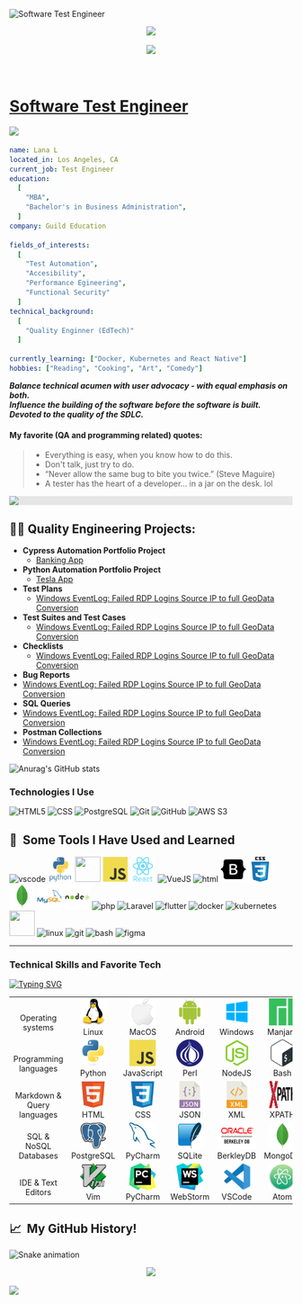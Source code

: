 ![Software Test Engineer](https://pbs.twimg.com/profile_banners/1374770108162134018/1680228386/1500x500)

<p align="center">
  <img src="https://capsule-render.vercel.app/api?type=waving&color=gradient&text=#QualityEngineering!&height=100&section=header"/>
</p>
<div align="center">  
<img src="https://www.techfirefly.com/static/media/HomepageBanner.9fba1d92.gif"></div>

<h1><br/><a href="https://www.linkedin.com/in/lana-qe-mba/">Software Test Engineer</a> </h1> <img src="https://media.giphy.com/media/WUlplcMpOCEmTGBtBW/giphy.gif" width="55">

```yaml
name: Lana L
located_in: Los Angeles, CA
current_job: Test Engineer 
education:
  [
    "MBA",
    "Bachelor's in Business Administration",
  ]
company: Guild Education

fields_of_interests:
  [
    "Test Automation",
    "Accesibility",
    "Performance Egineering",
    "Functional Security"
  ]
technical_background:
  [
    "Quality Enginner (EdTech)"
  ]
  
currently_learning: ["Docker, Kubernetes and React Native"]
hobbies: ["Reading", "Cooking", "Art", "Comedy"]
```

<strong><em>Balance technical acumen with user advocacy - with equal emphasis on both.</em></strong> <br/>
<strong><em> Influence the building of the software before the software is built.</em></strong> <br/>
<strong><em>Devoted to the quality of the SDLC. </em></strong>
     
    
#### My favorite (QA and programming related) quotes: 
> - Everything is easy, when you know how to do this.  
> - Don't talk, just try to do.
> - “Never allow the same bug to bite you twice.” (Steve Maguire)
> - A tester has the heart of a developer... in a jar on the desk. lol

  <img style="display: block;-webkit-user-select: none;margin: auto;background-color: hsl(0, 0%, 90%);" src="https://camo.githubusercontent.com/6eef4141c691cf6b9acb7fb92e77ca8a655cd3d6668a4cd0c31a6a6443b05266/68747470733a2f2f6d65646961322e67697068792e636f6d2f6d656469612f76312e59326c6b505463354d4749334e6a45784d6a42684e3249324e575532595749345a4449794e7a517859575977596a4d334e4451304d44457a597a5a6a595451775a4464684e795a6c634431324d563970626e526c636d35686246396e61575a7a583264705a6b6c6b4a6d4e305057632f54696c6d4c4d6d5772525959486a4c6675622f67697068792e676966">

<h2>👨‍💻 Quality Engineering Projects:</h2>

- <b>Cypress Automation Portfolio Project </b>
  - [Banking App](https://github.com/joshmadakor1/Algorithms-Practice)
- <b>Python Automation Portfolio Project</b>
  - [Tesla App](https://github.com/joshmadakor1/4chan-Image-Analysis-Middleware-C964)</i>
- <b>Test Plans</b>
  - [Windows EventLog: Failed RDP Logins Source IP to full GeoData Conversion](https://github.com/joshmadakor1/Sentinel-Lab)
- <b>Test Suites and Test Cases</b>
  - [Windows EventLog: Failed RDP Logins Source IP to full GeoData Conversion](https://github.com/joshmadakor1/Sentinel-Lab)
- <b>Checklists</b>
  - [Windows EventLog: Failed RDP Logins Source IP to full GeoData Conversion](https://github.com/joshmadakor1/Sentinel-Lab)
 - <b>Bug Reports</b>
  - [Windows EventLog: Failed RDP Logins Source IP to full GeoData Conversion](https://github.com/joshmadakor1/Sentinel-Lab)
 - <b>SQL Queries</b>
  - [Windows EventLog: Failed RDP Logins Source IP to full GeoData Conversion](https://github.com/joshmadakor1/Sentinel-Lab)
  - <b>Postman Collections</b>
  - [Windows EventLog: Failed RDP Logins Source IP to full GeoData Conversion](https://github.com/joshmadakor1/Sentinel-Lab)

![Anurag's GitHub stats](https://github-readme-stats.vercel.app/api?username=CommittedtoQuality&show_icons=true)


 ### Technologies I Use
 
![HTML5](https://img.shields.io/badge/-HTML5-000?&logo=HTML5)
![CSS](https://img.shields.io/badge/-CSS-000?&logo=css3)
![PostgreSQL](https://img.shields.io/badge/-PostgreSQL-000?&logo=postgresql)
![Git](https://img.shields.io/badge/-Git-000?&logo=git)
![GitHub](https://img.shields.io/badge/-GitHub-000?&logo=github)
![AWS S3](https://img.shields.io/badge/-AWSS3-000?&logo=awss3)
 
<h2> 🚀 &nbsp;Some Tools I Have Used and Learned</h2>
<p align="left">
<img src="https://cdn.jsdelivr.net/gh/devicons/devicon/icons/vscode/vscode-original.svg" alt="vscode" width="45" height="45"/>
<img src="https://raw.githubusercontent.com/devicons/devicon/master/icons/python/python-original-wordmark.svg" alt="python" width="45" height="45" />
<img src="https://cdn.jsdelivr.net/gh/devicons/devicon/icons/cplusplus/cplusplus-original.svg" width="45" height="45"/>
<img src="https://raw.githubusercontent.com/devicons/devicon/master/icons/javascript/javascript-original.svg" alt="javascript" width="45" height="45" />
<img src="https://raw.githubusercontent.com/devicons/devicon/master/icons/react/react-original-wordmark.svg" alt="react" width="45" height="45" />
<img src="https://cdn.jsdelivr.net/gh/devicons/devicon/icons/vuejs/vuejs-original-wordmark.svg" alt="VueJS" width="45" height="45"/>
<img src="https://cdn.jsdelivr.net/gh/devicons/devicon/icons/html5/html5-original.svg" alt="html" width="45" height="45"/>
<img src="https://raw.githubusercontent.com/devicons/devicon/master/icons/bootstrap/bootstrap-plain.svg" alt="bootstrap" width="45" height="45" />
<img src="https://raw.githubusercontent.com/devicons/devicon/master/icons/css3/css3-original-wordmark.svg" alt="css3" width="45" height="45" />
<img src="https://raw.githubusercontent.com/devicons/devicon/master/icons/mongodb/mongodb-original.svg" alt="mongodb" width="45" height="45" />
<img src="https://raw.githubusercontent.com/devicons/devicon/master/icons/mysql/mysql-original-wordmark.svg" alt="mysql" width="45" height="45" />
<img src="https://raw.githubusercontent.com/devicons/devicon/master/icons/nodejs/nodejs-original-wordmark.svg" alt="nodejs" width="45" height="45" />
<img src="https://cdn.jsdelivr.net/gh/devicons/devicon/icons/php/php-original.svg" alt="php" width="45" height="45"/>
<img src="https://cdn.jsdelivr.net/gh/devicons/devicon/icons/laravel/laravel-plain-wordmark.svg" alt="Laravel" width="45" height="45"/>
<img src="https://cdn.jsdelivr.net/gh/devicons/devicon/icons/flutter/flutter-original.svg" alt="flutter" width="45" height="45"/>
<img src="https://cdn.jsdelivr.net/gh/devicons/devicon/icons/docker/docker-original.svg" alt="docker" width="45" height="45"/>
<img src="https://cdn.jsdelivr.net/gh/devicons/devicon/icons/kubernetes/kubernetes-plain.svg" alt="kubernetes" width="45" height="45"/>
<img src="https://cdn.jsdelivr.net/gh/devicons/devicon/icons/amazonwebservices/amazonwebservices-plain-wordmark.svg" width="45" height="45"/>
<img src="https://cdn.jsdelivr.net/gh/devicons/devicon/icons/linux/linux-original.svg" alt="linux" width="45" height="45"/>       
<img src="https://cdn.jsdelivr.net/gh/devicons/devicon/icons/git/git-original.svg" alt="git" width="45" height="45"/>
<img src="https://cdn.jsdelivr.net/gh/devicons/devicon/icons/bash/bash-original.svg" alt="bash" width="45" height="45"/>
<img src="https://cdn.jsdelivr.net/gh/devicons/devicon/icons/figma/figma-original.svg" alt="figma" width="45" height="45"/>   
</p>

---

    

### Technical Skills and Favorite Tech

 <a align="center" href="https://git.io/typing-svg"><img src="https://readme-typing-svg.demolab.com?font=IBM+Plex+Sans&weight=700&size=28&duration=1800&pause=3000&color=0c0062&background=6ECF4200&center=true&vCenter=true&multiline=true&width=600&height=53&lines=🛠+Technologies+and+tools+I'm+working+with:" alt="Typing SVG" /></a> 
</div>


<table>
  <tr>
    <td align="center" Align Middle width="96">
       <br>Operating systems
    </td>
    <td align="center" width="96">
      <a href="https://www.linux.org/">
        <img src="icons/linux-original.svg" width="48" height="48" alt="Linux" title="Linux" />
      </a>
      <br>Linux
    </td>
    <td align="center" width="96">
      <a href="#https://www.apple.com/macos">
        <img src="icons/Icon-Mac.png" width="48" height="48" alt="MacOS" title="MacOS" />
      </a>
      <br>MacOS
    </td>
    <td align="center" width="96">
      <a href="https://www.android.com/">
        <img src="icons/android-plain.svg" width="48" height="48" alt="Android" title="Android" />
      </a>
      <br>Android
    </td>
    <td align="center" width="96">
      <a href="https://www.microsoft.com/en-us/windows/">
        <img src="./icons/icons8-windows-10-480.svg" width="48" height="48" alt="Windows" title="Windows" />
      </a>
      <br>Windows
    </td>
    <td align="center" width="96">
      <a href="https://manjaro.org/">
        <img src="./icons/manjaro.svg" width="48" height="48" alt="Manjaro" title="Manjaro" />
      </a>
      <br>Manjaro
    </td>
    <td align="center" width="96">
      <a href="https://ubuntu.com/">
        <img src="./icons/ubuntu-plain.svg" width="48" height="48" alt="Ubuntu" title="Ubuntu" />
      </a>
      <br>Ubuntu
    </td>
    <td align="center" width="96">
      <a href="https://www.debian.org/">
        <img src="./icons/debian-original.svg" width="48" height="48" alt="Debian" title="Debian" />
      </a>
      <br>Debian
    </td>
  </tr>
  <tr>
    <td align="center" valign="center" width="100"> 
      <br>Programming languages
    </td>
    <td align="center" width="96">
      <a href="https://www.python.org/" >
        <img src="./icons/python-original.svg" width="48" height="48" alt="Python" title="Python" />
      </a>
      <br>Python
    </td>
    <td align="center"  width="96">
      <a href="https://www.javascript.com/">
        <img src="./icons/javascript-original.svg" width="48" height="48" alt="JavaScript" title="JavaScript" />
      </a>
      <br>JavaScript
    </td>
    <td align="center"  width="96">
      <a href="https://www.perl.org/">
        <img src="./icons/perl-original.svg" width="48" height="48" alt="Perl" title="Perl" />
      </a>
      <br>Perl
    </td>
    <td align="center" width="96">
      <a href="https://www.gnu.org/software/bash/manual/">
        <img src="./icons/nodejs-original.svg" width="48" height="48" alt="NodeJS" title="NodeJS" />
      </a>
      <br>NodeJS
    </td>
    <td align="center"  width="96">
      <a href="https://www.gnu.org/software/bash/manual">
        <img src="./icons/Bash_Logo_Colored.svg" width="48" height="48" alt="Bash" title="Bash" />
      </a>
      <br>Bash
    </td>
    <td align="center" width="96">
      <a href="https://www.rust-lang.org/" >
        <img src="./icons/rust-logo-128x128.png" width="48" height="48" alt="Rust" title="Rust" />
      </a>
      <br>Rust
    </td>
    <td align="center" width="96">
      <a href="https://www.java.com/" >
        <img src="./icons/java-original.svg" width="48" height="48" alt="Java" title="Java" />
      </a>
      <br>Java
    </td>
  </tr>
    <tr>
    <td align="center" Align Middle width="96">
      <br>Markdown & Query languages
    </td>
     <td align="center"  width="96">
      <a href="https://www.postgresql.org/">
        <img src="./icons/html5-original.svg" width="48" height="48" alt="Vim" title="Vim" />
      </a>
      <br>HTML
    </td>
     <td align="center"  width="96">
      <a href="https://www.postgresql.org/">
        <img src="./icons/css3-original.svg" width="48" height="48" alt="Vim" title="Vim" />
      </a>
      <br>CSS
    </td>
     <td align="center"  width="96">
      <a href="https://www.postgresql.org/">
        <img src="./icons/JSON.svg" width="48" height="48" alt="Vim" title="Vim" />
      </a>
      <br>JSON
    </td>
     <td align="center"  width="96">
      <a href="https://www.postgresql.org/">
        <img src="./icons/XML.png" width="48" height="48" alt="Vim" title="Vim" />
      </a>
      <br>XML
    </td>
    <td align="center"  width="106">
      <a href="https://www.postgresql.org/">
        <img src="./icons/xpath.png" width="48" height="48" alt="Vim" title="Vim" />
      </a>
      <br>XPATH
    </td>
     <td align="center"  width="96">
      <a href="https://www.postgresql.org/">
        <img src="./icons/sql.png" width="48" height="48" alt="Vim" title="Vim" />
      </a>
      <br>SQL
    </td>
     <td align="center"  width="96">
      <a href="https://www.postgresql.org/">
        <img src="./icons/GraphQL_Logo.svg" width="48" height="48" alt="Vim" title="Vim" />
      </a>
      <br>GraphQL
    </td>
      
  <tr>
    <td align="center" Align Middle width="96">
      <br>SQL  &  NoSQL Databases
    </td>
    <td align="center"  width="96">
      <a href="https://www.postgresql.org/">
        <img src="./icons/postgresql-original.svg" width="48" height="48" alt="Vim" title="Vim" />
      </a>
      <br>PostgreSQL
    </td>
     <td align="center"  width="96">
        <a href="https://www.mysql.com/">
          <img src="./icons/mysql-original.svg" width="48" height="48" alt="PyCharm" title="PyCharm" />
        </a>
        <br>PyCharm
     </td>
      <td align="center"  width="96">
        <a href="https://www.mysql.com/">
          <img src="./icons/sqlite.png" width="48" height="48" alt="SQLite" title="SQLite" />
        </a>
        <br>SQLite
     </td>
      <td align="center"  width="96">
        <a href="https://www.oracle.com/database/technologies/related/berkeleydb.html">
          <img src="./icons/download.png" width="86" height="48" alt="BerkleyDB" title="BerkleyDB" />
        </a>
        <br>BerkleyDB
     </td>
      <td align="center"  width="96">
        <a href="https://www.mongodb.com/">
          <img src="./icons/mongodb-original.svg" width="48" height="48" alt="MongoDB" title="MongoDB" />
        </a>
        <br>MongoDB
     </td>
      <td align="center"  width="96">
        <a href="https://redis.com/">
          <img src="./icons/redis-original.svg" width="48" height="48" alt="Redis" title="Redis" />
        </a>
        <br>Redis
     </td>
      <td align="center"  width="96">
        <a href="https://memcached.org/">
          <img src="./icons/memcached-logo.png" width="64" height="48" alt="Memcached" title="Memcached" />
        </a>
        <br>Memcached
     </td>
  </tr>
  <tr>
    <td align="center" Align Middle width="96">
      <br>IDE  &  Text Editors
    </td>
    <td align="center"  width="96">
       <a href="https://www.vim.org/">
          <img src="./icons/vim-original.svg" width="48" height="48" alt="Vim" title="Vim" />
       </a>
       <br>Vim
    </td>
    <td align="center"  width="96">
       <a href="https://www.jetbrains.com/pycharm/">
          <img src="./icons/PyCharm_Icon.svg" width="48" height="48" alt="PyCharm" title="PyCharm" />
       </a>
       <br>PyCharm
    </td>
        <td align="center"  width="96">
       <a href="https://www.jetbrains.com/pycharm/">
          <img src="./icons/WebStorm_Icon.svg" width="48" height="48" alt="WebStorm" title="WebStorm" />
       </a>
       <br>WebStorm
    </td>
    <td align="center"  width="96">
       <a href="https://code.visualstudio.com/">
          <img src="./icons/vscode-original.svg" width="48" height="48" alt="VSCode" title="VSCode" />
       </a>
       <br>VSCode
    </td>
        <td align="center"  width="96">
       <a href="https://github.com/atom">
          <img src="./icons/atom-4.svg" width="48" height="48" alt="Atom" title="Atom" />
       </a>
       <br>Atom
    </td>
        <td align="center"  width="96">
       <a href="https://www.sublimetext.com/">
          <img src="./icons/sublime-text.svg" width="48" height="48" alt="Sublime" title="Sublime" />
       </a>
       <br>Sublime
    </td>
    </td>
        <td align="center"  width="96">
       <a href="https://www.activestate.com/products/komodo-ide/">
          <img src="./icons/komodo.svg" width="48" height="48" alt="Komodo" title="Komodo" />
       </a>
       <br>Komodo
    </td>
  </tr>
</table>












<h2> 📈 &nbsp;My GitHub History!</h2>

![Snake animation](https://github.com/thepiyushmalhotra/thepiyushmalhotra/blob/output/github-contribution-grid-snake.svg)

  
   
 <div align="center">
  <img src="https://www.nexsoftsys.com/images/Functional-trainging.gif">
 </div>
  
  
<p align="left">
  <img src="https://capsule-render.vercel.app/api?type=waving&color=gradient&height=100&section=footer"/>
</p>



<!--
**CommittedtoQuality/CommittedtoQuality** is a ✨ _special_ ✨ repository because its `README.md` (this file) appears on your GitHub profile.
  
 
Here are some ideas to get you started:

- 🔭 I’m currently working on ...
- 🌱 I’m currently learning ...
- 👯 I’m looking to collaborate on ...
- 🤔 I’m looking for help with ...
- 💬 Ask me about ...
- 📫 How to reach me: ...
- 😄 Pronouns: ...
- ⚡ Fun fact: ...
-->
